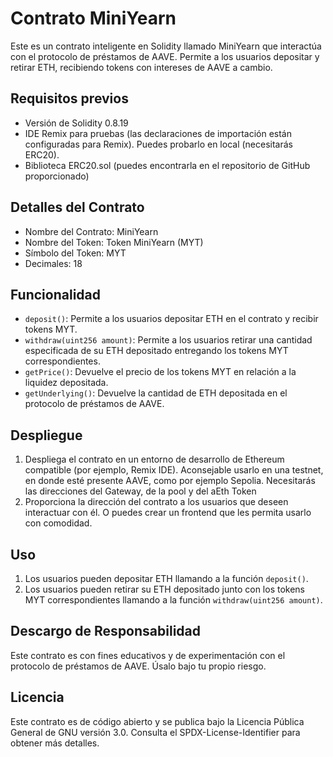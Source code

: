 # Contrato MiniYearn

Este es un contrato inteligente en Solidity llamado MiniYearn que interactúa con el protocolo de préstamos de AAVE. Permite a los usuarios depositar y retirar ETH, recibiendo tokens con intereses de AAVE a cambio.

## Requisitos previos

- Versión de Solidity 0.8.19
- IDE Remix para pruebas (las declaraciones de importación están configuradas para Remix). Puedes probarlo en local (necesitarás ERC20).
- Biblioteca ERC20.sol (puedes encontrarla en el repositorio de GitHub proporcionado)

## Detalles del Contrato

- Nombre del Contrato: MiniYearn
- Nombre del Token: Token MiniYearn (MYT)
- Símbolo del Token: MYT
- Decimales: 18

## Funcionalidad

- `deposit()`: Permite a los usuarios depositar ETH en el contrato y recibir tokens MYT.
- `withdraw(uint256 amount)`: Permite a los usuarios retirar una cantidad especificada de su ETH depositado entregando los tokens MYT correspondientes.
- `getPrice()`: Devuelve el precio de los tokens MYT en relación a la liquidez depositada.
- `getUnderlying()`: Devuelve la cantidad de ETH depositada en el protocolo de préstamos de AAVE.

## Despliegue

1. Despliega el contrato en un entorno de desarrollo de Ethereum compatible (por ejemplo, Remix IDE). Aconsejable usarlo en una testnet, en donde esté presente AAVE, como por ejemplo Sepolia.
   Necesitarás las direcciones del Gateway, de la pool y del aEth Token
2. Proporciona la dirección del contrato a los usuarios que deseen interactuar con él. O puedes crear un frontend que les permita usarlo con comodidad.

## Uso

1. Los usuarios pueden depositar ETH llamando a la función `deposit()`.
2. Los usuarios pueden retirar su ETH depositado junto con los tokens MYT correspondientes llamando a la función `withdraw(uint256 amount)`.

## Descargo de Responsabilidad

Este contrato es con fines educativos y de experimentación con el protocolo de préstamos de AAVE. Úsalo bajo tu propio riesgo.

## Licencia

Este contrato es de código abierto y se publica bajo la Licencia Pública General de GNU versión 3.0. Consulta el SPDX-License-Identifier para obtener más detalles.
